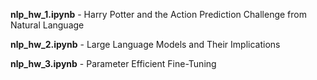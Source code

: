 **nlp_hw_1.ipynb** - Harry Potter and the Action Prediction Challenge from Natural Language

**nlp_hw_2.ipynb** - Large Language Models and Their Implications

**nlp_hw_3.ipynb** - Parameter Efficient Fine-Tuning
